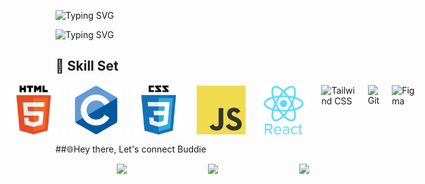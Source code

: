 ![Typing SVG](https://readme-typing-svg.demolab.com?font=Fira+Code&pause=1000&width=500&lines=👋Hey!😉+Welcome+To+Kelvin's+Space+Here😎.+;I'm+an+Interactive+Developer👌.+;Specializing+in+Software+Engineering👨‍💻.)

![Typing SVG](https://readme-typing-svg.demolab.com?font=Fira+Code&pause=1000&width=500&lines=Code+architect+weaving+dreams+into+reality.+I+don't+just+write+code;I+sculpt+it+with+intention.+An+advocate+for+clean,+scalable,+and+modular+solutions.+Open-source+enthusiast+with+a+love+for+contributing+to+impactful+projects.+When+I'm+not+pushing+commits,+you'll+find+me+exploring+the+realms+of+technology,+always+seeking+the+next+challenge+to+conquer)


## 🚀 Skill Set

<div style="display: flex; align-items: center; justify-content: center;">
    <img src="https://raw.githubusercontent.com/devicons/devicon/master/icons/html5/html5-original-wordmark.svg" height="80" alt="HTML5" style="margin: 0 10px;">
    <img src="https://raw.githubusercontent.com/devicons/devicon/master/icons/c/c-original.svg" height="80" alt="C Language" style="margin: 0 10px;">
    <img src="https://raw.githubusercontent.com/devicons/devicon/master/icons/css3/css3-original-wordmark.svg" height="80" alt="CSS3" style="margin: 0 10px;">
    <img src="https://raw.githubusercontent.com/devicons/devicon/master/icons/javascript/javascript-original.svg" height="80" alt="JavaScript" style="margin: 0 10px;">
    <img src="https://raw.githubusercontent.com/devicons/devicon/master/icons/react/react-original-wordmark.svg" height="80" alt="React.js" style="margin: 0 10px;">
    <img src="https://www.vectorlogo.zone/logos/tailwindcss/tailwindcss-icon.svg" height="80" alt="Tailwind CSS" style="margin: 0 10px;">
    <img src="https://www.vectorlogo.zone/logos/git-scm/git-scm-icon.svg" height="80" alt="Git" style="margin: 0 10px;">
    <img src="https://www.vectorlogo.zone/logos/figma/figma-icon.svg" height="80" alt="Figma" style="margin: 0 10px;">
</div>

##🌐Hey there, Let's connect Buddie

<div style="display: flex; align-items: center; justify-content: center; gap:50px;">
  <a href="https://www.linkedin.com/in/kelvin-njuiri/"><img src="https://cdn.jsdelivr.net/npm/simple-icons@3.0.1/icons/linkedin.svg" height="80" style="margin: 0 40px; color: #0366d6;"></a>
  <a href="https://twitter.com/k_njuiri"><img src="https://cdn.jsdelivr.net/npm/simple-icons@v3/icons/twitter.svg" height="80" style="margin: 0 40px; color: #0366d6;"></a>
  <a href="https://medium.com/@knjuiri"><img src="https://cdn.jsdelivr.net/npm/simple-icons@3.1.0/icons/medium.svg" height="80" style="margin: 0 40px; color: #0366d6;"></a>
</div>
